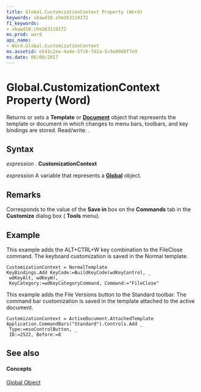 ```yaml
---
title: Global.CustomizationContext Property (Word)
keywords: vbawd10.chm163119172
f1_keywords:
- vbawd10.chm163119172
ms.prod: word
api_name:
- Word.Global.CustomizationContext
ms.assetid: e541c2ee-4a4e-5fc0-fd1a-5c9a99d8f7e9
ms.date: 06/08/2017
---
```



# Global.CustomizationContext Property (Word)

Returns or sets a **Template** or **[Document](document-object-word.md)** object that represents the template or document in which changes to menu bars, toolbars, and key bindings are stored. Read/write. .


## Syntax

 _expression_ . **CustomizationContext**

 _expression_ A variable that represents a **[Global](global-object-word.md)** object.


## Remarks

Corresponds to the value of the **Save in** box on the **Commands** tab in the **Customize** dialog box ( **Tools** menu).


## Example

This example adds the ALT+CTRL+W key combination to the FileClose command. The keyboard customization is saved in the Normal template.


```
CustomizationContext = NormalTemplate 
KeyBindings.Add KeyCode:=BuildKeyCode(wdKeyControl, _ 
 wdKeyAlt, wdKeyW), _ 
 KeyCategory:=wdKeyCategoryCommand, Command:="FileClose"
```

This example adds the File Versions button to the Standard toolbar. The command bar customization is saved in the template attached to the active document.




```
CustomizationContext = ActiveDocument.AttachedTemplate 
Application.CommandBars("Standard").Controls.Add _ 
 Type:=msoControlButton, _ 
 ID:=2522, Before:=8
```


## See also


#### Concepts


[Global Object](global-object-word.md)


